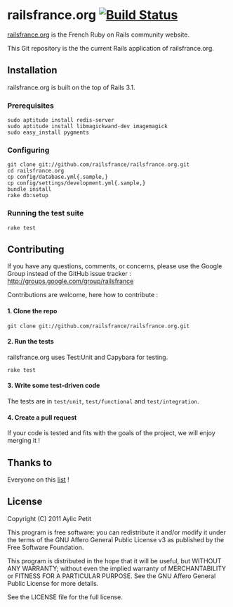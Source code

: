 # railsfrance.org [![Build Status](https://secure.travis-ci.org/railsfrance/railsfrance.org.png)](http://travis-ci.org/railsfrance/railsfrance.org)

[railsfrance.org](http://wwww.railsfrance.org) is the French Ruby on Rails community website.

This Git repository is the the current Rails application of railsfrance.org.

## Installation

railsfrance.org is built on the top of Rails 3.1.

### Prerequisites

    sudo aptitude install redis-server
    sudo aptitude install libmagickwand-dev imagemagick
    sudo easy_install pygments

### Configuring

    git clone git://github.com/railsfrance/railsfrance.org.git
    cd railsfrance.org
    cp config/database.yml{.sample,}
    cp config/settings/development.yml{.sample,}
    bundle install
    rake db:setup

### Running the test suite

    rake test

## Contributing

If you have any questions, comments, or concerns, please use the Google Group instead of the GitHub issue tracker : http://groups.google.com/group/railsfrance

Contributions are welcome, here how to contribute :

#### 1. Clone the repo

    git clone git://github.com/railsfrance/railsfrance.org.git


#### 2. Run the tests

railsfrance.org uses Test:Unit and Capybara for testing.

    rake test

#### 3. Write some test-driven code

The tests are in `test/unit`, `test/functional` and `test/integration`.

#### 4. Create a pull request

If your code is tested and fits with the goals of the project, we will enjoy merging it !

## Thanks to

Everyone on this [list](http://github.com/railsfrance/railsfrance.org/contributors) !

## License

Copyright (C) 2011  Aylic Petit

This program is free software: you can redistribute it and/or modify it under the terms of the GNU Affero General Public License v3 as published by the Free Software Foundation.

This program is distributed in the hope that it will be useful, but WITHOUT ANY WARRANTY; without even the implied warranty of MERCHANTABILITY or FITNESS FOR A PARTICULAR PURPOSE. See the GNU Affero General Public License for more details.

See the LICENSE file for the full license.

